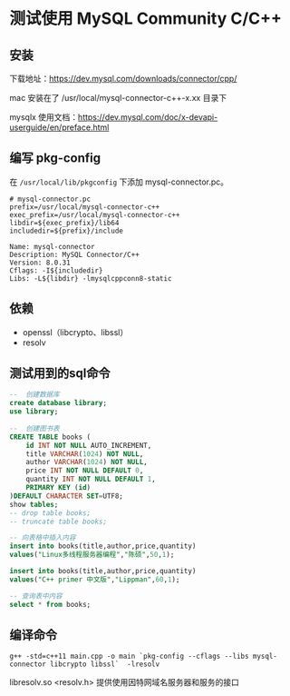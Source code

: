 # 测试使用 MySQL Community C/C++

## 安装

下载地址：<https://dev.mysql.com/downloads/connector/cpp/>

mac 安装在了 /usr/local/mysql-connector-c++-x.xx 目录下

mysqlx 使用文档：<https://dev.mysql.com/doc/x-devapi-userguide/en/preface.html>

## 编写 pkg-config

在 `/usr/local/lib/pkgconfig` 下添加 mysql-connector.pc。

```Plain Text
# mysql-connector.pc
prefix=/usr/local/mysql-connector-c++
exec_prefix=/usr/local/mysql-connector-c++
libdir=${exec_prefix}/lib64
includedir=${prefix}/include

Name: mysql-connector
Description: MySQL Connector/C++
Version: 8.0.31
Cflags: -I${includedir}
Libs: -L${libdir} -lmysqlcppconn8-static
```

## 依赖

- openssl（libcrypto、libssl）
- resolv

## 测试用到的sql命令

```sql
--  创建数据库
create database library;     
use library;
 
--  创建图书表
CREATE TABLE books (
    id INT NOT NULL AUTO_INCREMENT,
    title VARCHAR(1024) NOT NULL,
    author VARCHAR(1024) NOT NULL,
    price INT NOT NULL DEFAULT 0,
    quantity INT NOT NULL DEFAULT 1,
    PRIMARY KEY (id)
)DEFAULT CHARACTER SET=UTF8;
show tables;
-- drop table books;
-- truncate table books;

-- 向表格中插入内容
insert into books(title,author,price,quantity)
values("Linux多线程服务器编程","陈硕",50,1);

insert into books(title,author,price,quantity)
values("C++ primer 中文版","Lippman",60,1);

-- 查询表中内容
select * from books;
```

## 编译命令

```shell
g++ -std=c++11 main.cpp -o main `pkg-config --cflags --libs mysql-connector libcrypto libssl`  -lresolv
```

libresolv.so  <resolv.h>   提供使用因特网域名服务器和服务的接口
